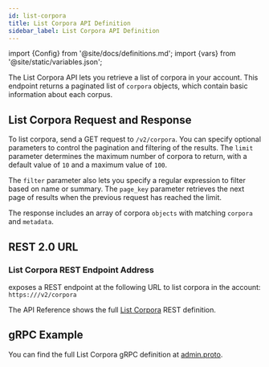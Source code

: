 ```yaml
---
id: list-corpora
title: List Corpora API Definition
sidebar_label: List Corpora API Definition
---
```


import {Config} from '@site/docs/definitions.md';
import {vars} from '@site/static/variables.json';

The List Corpora API lets you retrieve a list of corpora in your account. This
endpoint returns a paginated list of `corpora` objects, which contain basic
information about each corpus.

## List Corpora Request and Response

To list corpora, send a GET request to `/v2/corpora`. You can specify optional
parameters to control the pagination and filtering of the results. The `limit`
parameter determines the maximum number of corpora to return, with a default
value of `10` and a maximum value of `100`.

The `filter` parameter also lets you specify a regular expression to filter  
based on name or summary. The `page_key` parameter retrieves the next page of
results when the previous request has reached the limit.

The response includes an array of corpora `objects` with matching `corpora` and
`metadata`.

## REST 2.0 URL

### List Corpora REST Endpoint Address

<Config v="names.product"/> exposes a REST endpoint at the following URL
to list corpora in the account:
<code>https://<Config v="domains.rest.admin"/>/v2/corpora</code>

The API Reference shows the full [List Corpora](/docs/rest-api/list-corpora) REST definition.

## gRPC Example

You can find the full List Corpora gRPC definition at [admin.proto](https://github.com/vectara/protos/blob/main/admin.proto).
